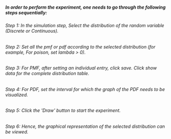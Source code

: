 ##### In order to perform the experiment, one needs to go through the following steps sequentially:
###### Step 1:  In the simulation step, Select the distribution of the random variable (Discrete or Continuous).
###### Step 2:  Set all the pmf or pdf according to the selected distribution (for example, For poison, set lambda > 0).
###### Step 3:  For PMF, after setting an individual entry, click save. Click show data for the complete distribution table. 
###### Step 4:  For PDF, set the interval for which the graph of the PDF needs to be visualized.
###### Step 5:  Click the 'Draw' button to start the experiment.
###### Step 6:  Hence, the graphical representation of the selected distribution can be viewed. 

